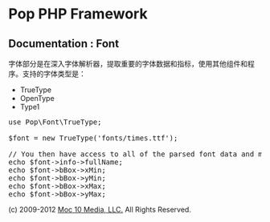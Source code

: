 Pop PHP Framework
=================

Documentation : Font
--------------------

字体部分是在深入字体解析器，提取重要的字体数据和指标，使用其他组件和程序。支持的字体类型是：

* TrueType
* OpenType
* Type1

<pre>
use Pop\Font\TrueType;

$font = new TrueType('fonts/times.ttf');

// You then have access to all of the parsed font data and metrics.
echo $font->info->fullName;
echo $font->bBox->xMin;
echo $font->bBox->yMin;
echo $font->bBox->xMax;
echo $font->bBox->yMax;
</pre>

(c) 2009-2012 [Moc 10 Media, LLC.](http://www.moc10media.com) All Rights Reserved.

